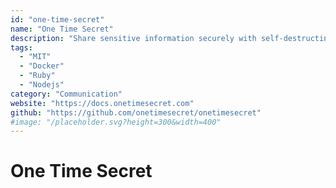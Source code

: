 ```yaml
---
id: "one-time-secret"
name: "One Time Secret"
description: "Share sensitive information securely with self-destructing links that are only viewable once."
tags:
  - "MIT"
  - "Docker"
  - "Ruby"
  - "Nodejs"
category: "Communication"
website: "https://docs.onetimesecret.com"
github: "https://github.com/onetimesecret/onetimesecret"
#image: "/placeholder.svg?height=300&width=400"
---
```


# One Time Secret
